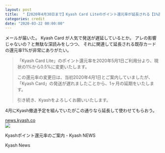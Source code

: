 ```yaml
---
layout: post
title:  "【2020年4月30日まで】Kyash Card Liteのポイント還元率が延長される【1%還元】"
categories: credit
date: "2020-03-22 00:00:00"
---
```


メールが届いた。
Kyash Card が人気で発送が遅延しているとか。
アレの影響じゃないの？と無駄な深読みをしつつ、
それに関連して延長される既存カードの還元率1%が非常にありがたい。

> 「Kyash Card Lite」のポイント還元率を2020年5月1日ご利用分より、現状の1%から0.5%に変更いたします。
> 
> この還元率の変更日は、当初2020年4月1日とご案内していましたが、「Kyash Card」の発送が遅れましたことから、1ヶ月の延期をいたします。
> 
> 引き続き、Kyashをよろしくお願いいたします。


4月にKyash撤退予定を組んでいたがこの通りなら延長して使わせてもらおう。


<div class="card">
  <a href="https://news.kyash.co/post/612903901928292352/20200318"></a>
  <div class="card__header">
    <a href="https://news.kyash.co/post/612903901928292352/20200318">news.kyash.co</a>
  </div>
  <div class="card__image">
    <img src="https://66.media.tumblr.com/81bfd5201fe29c3029b51bd48816a6d1/22d61a97024c654c-7f/s540x810/757c72d1f90ca5a941dfff2512c2c3e341e2787b.png">
  </div>
  <div class="card__title">
    <p>Kyashポイント還元率のご案内 - Kyash NEWS</p>
  </div>
  <div class="card__description">
    <p>Kyash News</p>
  </div>
</div>

